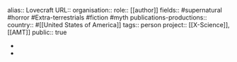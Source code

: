 alias:: Lovecraft
URL::
organisation::
role:: [[author]] 
fields:: #supernatural #horror #Extra-terrestrials #fiction #myth 
publications-productions:: 
country:: #[[United States of America]] 
tags:: person
project:: [[X-Science]], [[AMT]] 
public:: true

-
-